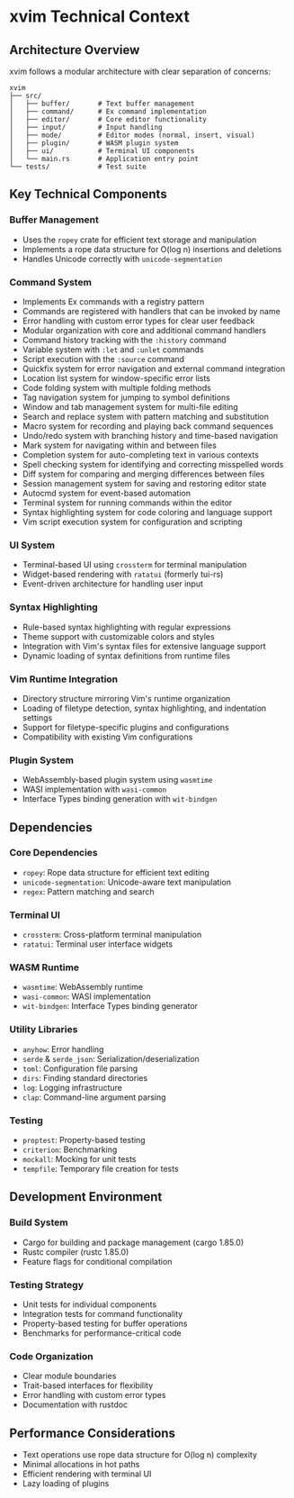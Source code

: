 # xvim Technical Context

## Architecture Overview

xvim follows a modular architecture with clear separation of concerns:

```
xvim
├── src/
│   ├── buffer/       # Text buffer management
│   ├── command/      # Ex command implementation
│   ├── editor/       # Core editor functionality
│   ├── input/        # Input handling
│   ├── mode/         # Editor modes (normal, insert, visual)
│   ├── plugin/       # WASM plugin system
│   ├── ui/           # Terminal UI components
│   └── main.rs       # Application entry point
└── tests/            # Test suite
```

## Key Technical Components

### Buffer Management

- Uses the `ropey` crate for efficient text storage and manipulation
- Implements a rope data structure for O(log n) insertions and deletions
- Handles Unicode correctly with `unicode-segmentation`

### Command System

- Implements Ex commands with a registry pattern
- Commands are registered with handlers that can be invoked by name
- Error handling with custom error types for clear user feedback
- Modular organization with core and additional command handlers
- Command history tracking with the `:history` command
- Variable system with `:let` and `:unlet` commands
- Script execution with the `:source` command
- Quickfix system for error navigation and external command integration
- Location list system for window-specific error lists
- Code folding system with multiple folding methods
- Tag navigation system for jumping to symbol definitions
- Window and tab management system for multi-file editing
- Search and replace system with pattern matching and substitution
- Macro system for recording and playing back command sequences
- Undo/redo system with branching history and time-based navigation
- Mark system for navigating within and between files
- Completion system for auto-completing text in various contexts
- Spell checking system for identifying and correcting misspelled words
- Diff system for comparing and merging differences between files
- Session management system for saving and restoring editor state
- Autocmd system for event-based automation
- Terminal system for running commands within the editor
- Syntax highlighting system for code coloring and language support
- Vim script execution system for configuration and scripting

### UI System

- Terminal-based UI using `crossterm` for terminal manipulation
- Widget-based rendering with `ratatui` (formerly tui-rs)
- Event-driven architecture for handling user input

### Syntax Highlighting

- Rule-based syntax highlighting with regular expressions
- Theme support with customizable colors and styles
- Integration with Vim's syntax files for extensive language support
- Dynamic loading of syntax definitions from runtime files

### Vim Runtime Integration

- Directory structure mirroring Vim's runtime organization
- Loading of filetype detection, syntax highlighting, and indentation settings
- Support for filetype-specific plugins and configurations
- Compatibility with existing Vim configurations

### Plugin System

- WebAssembly-based plugin system using `wasmtime`
- WASI implementation with `wasi-common`
- Interface Types binding generation with `wit-bindgen`

## Dependencies

### Core Dependencies
- `ropey`: Rope data structure for efficient text editing
- `unicode-segmentation`: Unicode-aware text manipulation
- `regex`: Pattern matching and search

### Terminal UI
- `crossterm`: Cross-platform terminal manipulation
- `ratatui`: Terminal user interface widgets

### WASM Runtime
- `wasmtime`: WebAssembly runtime
- `wasi-common`: WASI implementation
- `wit-bindgen`: Interface Types binding generator

### Utility Libraries
- `anyhow`: Error handling
- `serde` & `serde_json`: Serialization/deserialization
- `toml`: Configuration file parsing
- `dirs`: Finding standard directories
- `log`: Logging infrastructure
- `clap`: Command-line argument parsing

### Testing
- `proptest`: Property-based testing
- `criterion`: Benchmarking
- `mockall`: Mocking for unit tests
- `tempfile`: Temporary file creation for tests

## Development Environment

### Build System
- Cargo for building and package management (cargo 1.85.0)
- Rustc compiler (rustc 1.85.0)
- Feature flags for conditional compilation

### Testing Strategy
- Unit tests for individual components
- Integration tests for command functionality
- Property-based testing for buffer operations
- Benchmarks for performance-critical code

### Code Organization
- Clear module boundaries
- Trait-based interfaces for flexibility
- Error handling with custom error types
- Documentation with rustdoc

## Performance Considerations

- Text operations use rope data structure for O(log n) complexity
- Minimal allocations in hot paths
- Efficient rendering with terminal UI
- Lazy loading of plugins